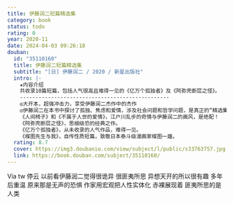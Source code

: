 ```yaml
---
title: 伊藤润二短篇精选集
category: book
status: todo
rating: 0
year: 2020-11
date: 2024-04-03 09:26:18
douban:
  id: "35110160"
  title: 伊藤润二短篇精选集
  subtitle: "[日] 伊藤润二 / 2020 / 新星出版社"
  intro: |-
    ★内容介绍
    共收录10篇短篇，包括人气很高且难得一见的《亿万个孤独者》及《阿弥壳断层之怪》。
    ------------------------------------------------
    ◎大开本，超强冲击力，享受伊藤润二杰作中的杰作
    ◎伊藤润二在本书中探讨了孤独、焦虑和爱情，涉及社会问题和哲学问题，是真正的“精选集”。
    《人间椅子》和《不属于人世的爱情》，江户川乱步的奇情与伊藤润二的画风，是绝配！
    《阿弥壳断层之怪》，思细级恐的经典之作。
    《亿万个孤独者》，从未收录的人气作品，难得一见。
    《楳图先生与我》，自传性质短篇，致敬日本泰斗级漫画家楳图一雄。
  rating: 8.7
  cover: https://img3.doubanio.com/view/subject/l/public/s33763757.jpg
  link: https://book.douban.com/subject/35110160/
---
```


Via tw 停云 以前看伊藤润二觉得很诡异 很匪夷所思 异想天开的所以很有趣 多年后重温 原来那是无声的恐惧 作家用宏观把人性实体化 赤裸展现着 匪夷所思的是人类
